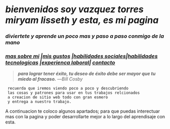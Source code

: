 # ***bienvenidos soy vazquez torres miryam lisseth y esta, es mi pagina***
### *diviertete y aprende un poco mas y paso a paso conmigo de la mano*


### ***[mas sobre mi](./massobremi.md) |[mis gustos](./misgustos.md) |[habilidades sociales](./habilidadessociales.md)|[habilidades tecnologicas](./habilidadestecnologicas.md) |[experienca laboral](./experiencalaboral.md)| [contacto](./contacto.md)***   

> ***para lograr tener éxito, tu deseo de éxito debe ser mayor que tu miedo al fracaso.*** —*Bill Cosby*  
 
 
~~~
 recuerda que iremos viendo poco a poco y descubriendo
 las cosas y patrones para usar en tus trabajos relcionados
 a creacion de sitio web todo con gran esmero
 y entrega a nuestro trabajo.
~~~
A continuacion te coloco algunos apartados; para que puedas interectuar mas con la pagina y poder desarrollarte mejor a lo largo del aprendisaje con esta.  
